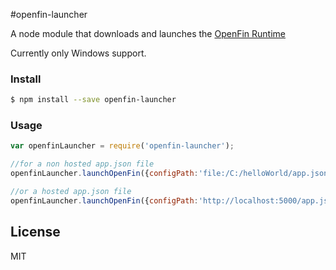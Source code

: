 
#openfin-launcher

A node module that downloads and launches the [OpenFin Runtime](http://openfin.co/)

Currently only Windows support.

### Install

```sh
$ npm install --save openfin-launcher
```

### Usage

```js
var openfinLauncher = require('openfin-launcher');

//for a non hosted app.json file
openfinLauncher.launchOpenFin({configPath:'file:/C:/helloWorld/app.json'});

//or a hosted app.json file
openfinLauncher.launchOpenFin({configPath:'http://localhost:5000/app.json'});
```
## License

MIT
